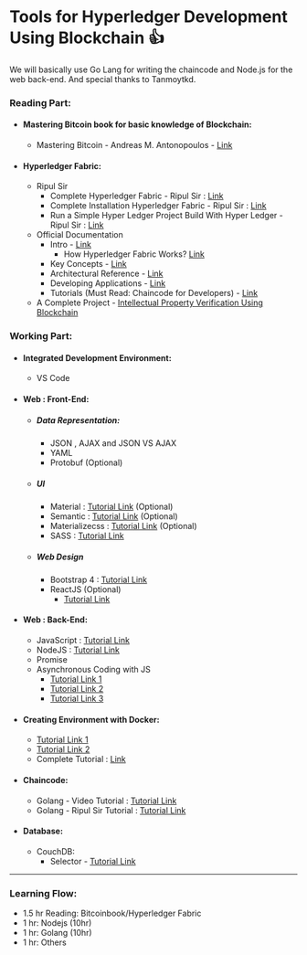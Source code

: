 # Tools for Hyperledger Development Using Blockchain :+1:
We will basically use Go Lang for writing the chaincode and Node.js for the web back-end. And special thanks to Tanmoytkd.

### Reading Part:

   - #### Mastering Bitcoin book for basic knowledge of Blockchain:
      - Mastering Bitcoin - Andreas M. Antonopoulos - [Link](https://github.com/bitcoinbook/bitcoinbook/blob/develop/book.asciidoc?fbclid=IwAR1GH2Edmrgy-6diWSbAaZKcleOPgwKNlCK8ud6uT7DwbmGi0oTSlM3soT0)

   - #### Hyperledger Fabric:
      - Ripul Sir
         - Complete Hyperledger Fabric - Ripul Sir : [Link](https://drive.google.com/file/d/1woe-qC9IqSxPMfsdzblRsDWFnu7Uvs6e/view?usp=sharing)
         - Complete Installation Hyperledger Fabric - Ripul Sir : [Link](https://drive.google.com/file/d/1b5uSIumKdf75bZ2DN3znaRdQWvUmvOkc/view?usp=sharing)
         - Run a Simple Hyper Ledger Project Build With Hyper Ledger - Ripul Sir : [Link](https://drive.google.com/file/d/14GPEKjiUfzRcTEFq1DDT4zSj2hXjVac0/view?usp=sharing)
      - Official Documentation
         - Intro - [Link](https://hyperledger-fabric.readthedocs.io/en/release-1.4/whatis.html)
            - How Hyperledger Fabric Works? [Link](https://medium.com/coinmonks/how-does-hyperledger-fabric-works-cdb68e6066f5)
         - Key Concepts - [Link](https://hyperledger-fabric.readthedocs.io/en/release-1.4/key_concepts.html)
         - Architectural Reference - [Link](https://hyperledger-fabric.readthedocs.io/en/release-1.4/architecture.html)
         - Developing Applications - [Link](https://hyperledger-fabric.readthedocs.io/en/release-1.4/developapps/developing_applications.html)
         - Tutorials (Must Read: Chaincode for Developers) - [Link](https://hyperledger-fabric.readthedocs.io/en/release-1.4/tutorials.html)
      - A Complete Project - [Intellectual Property Verification Using Blockchain](https://github.com/BIJOY-SUST/Intellectual-Property-Verification-Using-Blockchain)

### Working Part:

   - #### Integrated Development Environment: 
      - VS Code

   - #### Web : Front-End:
      - ##### Data Representation:
         - JSON , AJAX and JSON VS AJAX
         - YAML
         - Protobuf (Optional)
      - ##### UI
         - Material : [Tutorial Link](https://material-ui.com/) (Optional)
         - Semantic : [Tutorial Link](https://semantic-ui.com/) (Optional)
         - Materializecss : [Tutorial Link](https://materializecss.com/) (Optional)
         - SASS : [Tutorial Link](https://github.com/BIJOY-SUST/Tools-for-Hyperledger-Development-Using-Blockchain/tree/master/Tutorials/Udemy%20-%20The%20Complete%20Sass%20%26%20SCSS%20Course%20From%20Beginner%20to%20Advanced)
      - ##### Web Design
         - Bootstrap 4 : [Tutorial Link](https://github.com/BIJOY-SUST/Tools-for-Hyperledger-Development-Using-Blockchain/tree/master/Tutorials/Udemy%20-%20Bootstrap%204%20From%20Scratch%20With%205%20Projects)
         - ReactJS (Optional)
            - [Tutorial Link](https://tutsgalaxy.com/react-the-complete-guide-incl-hooks-react-router-redux/)

   - #### Web : Back-End:
      - JavaScript : [Tutorial Link](https://github.com/BIJOY-SUST/Tools-for-Hyperledger-Development-Using-Blockchain/tree/master/Tutorials/Udemy%20-%20The%20Complete%20JavaScript%20Course%202019%20Build%20Real%20Projects!)
      - NodeJS : [Tutorial Link](https://github.com/BIJOY-SUST/Tools-for-Hyperledger-Development-Using-Blockchain/tree/master/Tutorials/Udemy%20-%20The%20Complete%20Node.js%20Developer%20Course%20(3rd%20Edition))
      - Promise
      - Asynchronous Coding with JS 
         - [Tutorial Link 1](https://medium.com/codingthesmartway-com-blog/async-programming-with-javascript-callbacks-promises-and-async-await-980e3f144185)
         - [Tutorial Link 2](https://medium.com/quick-code/javascript-promises-in-twenty-minutes-3aac5b65b887)
         - [Tutorial Link 3](https://dzone.com/articles/asynchronous-javascript-1)



   - #### Creating Environment with Docker:
      - [Tutorial Link 1](https://www.youtube.com/watch?v=wCTTHhehJbU)
      - [Tutorial Link 2](https://www.youtube.com/playlist?list=PLhW3qG5bs-L99pQsZ74f-LC-tOEsBp2rK)
      - Complete Tutorial : [Link](https://github.com/BIJOY-SUST/Tools-for-Hyperledger-Development-Using-Blockchain/tree/master/Tutorials/Udemy%20-%20Docker%20Mastery%20The%20Complete%20Toolset%20From%20a%20Docker%20Captain)

   - #### Chaincode:
      - Golang - Video Tutorial : [Tutorial Link](https://github.com/BIJOY-SUST/Tools-for-Hyperledger-Development-Using-Blockchain/tree/master/Tutorials/Udemy%20-%20Go%20The%20Complete%20Developer's%20Guide(Golang))
      - Golang - Ripul Sir Tutorial : [Tutorial Link](https://drive.google.com/file/d/1o2qa2qu7NULmT2tTi9W98IjessxiwkHg/view?usp=sharing)

   - #### Database:
      - CouchDB:
         - Selector - [Tutorial Link](https://docs.couchdb.org/en/2.2.0/api/database/find.html)
  
-----------------------------------------------------------------------------------------------------------------------------

### Learning Flow:
   - 1.5 hr Reading: Bitcoinbook/Hyperledger Fabric
   - 1 hr: Nodejs (10hr)
   - 1 hr: Golang (10hr)
   - 1 hr: Others
   
   
